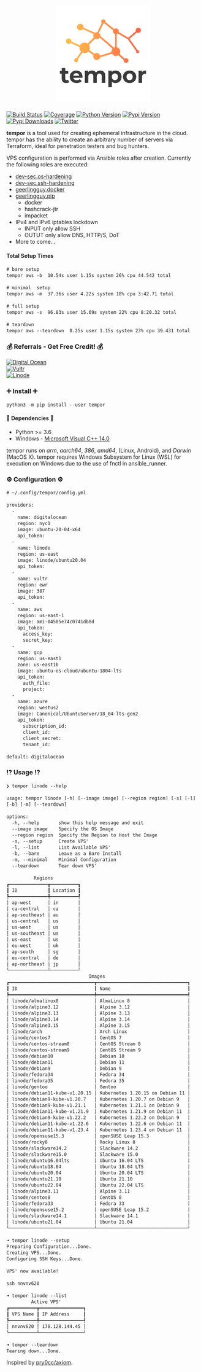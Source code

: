 <h1 align="center">
  <img src="imgs/tempor_med-sm.png" alt="tempor" width="250px" height="250px"></a>
  <br>
</h1>

[![Build Status](https://img.shields.io/travis/com/Wh1t3Fox/tempor?style=for-the-badge)](https://travis-ci.com/Wh1t3Fox/tempor)
[![Coverage](https://img.shields.io/codecov/c/github/wh1t3fox/tempor?style=for-the-badge)](https://codecov.io/gh/Wh1t3Fox/tempor)
[![Python Version](https://img.shields.io/pypi/pyversions/tempor?style=for-the-badge)](https://pypi.org/project/tempor)
[![Pypi Version](https://img.shields.io/pypi/v/tempor?style=for-the-badge)](https://pypi.org/project/tempor)
[![Pypi Downloads](https://img.shields.io/pypi/dm/tempor?style=for-the-badge)](https://pypi.org/project/tempor)
[![Twitter](https://img.shields.io/twitter/follow/_wh1t3fox_?style=for-the-badge)](https://twitter.com/_wh1t3fox_)

**tempor** is a tool used for creating ephemeral infrastructure in the cloud. tempor has the ability to create an arbitrary number of servers via Terraform, ideal for penetration testers and bug hunters.

VPS configuration is performed via Ansible roles after creation. Currently the following roles are executed:
 * [dev-sec.os-hardening](https://github.com/dev-sec/ansible-collection-hardening)
 * [dev-sec.ssh-hardening](https://github.com/dev-sec/ansible-collection-hardening)
 * [geerlingguy.docker](https://github.com/geerlingguy/ansible-role-docker)
 * [geerlingguy.pip](https://github.com/geerlingguy/ansible-role-pip)
   * docker
   * hashcrack-jtr
   * impacket
 * IPv4 and IPv6 iptables lockdown
   * INPUT only allow SSH
   * OUTUT only allow DNS, HTTP/S, DoT
 * More to come...

  
#### Total Setup Times
```
# bare setup
tempor aws -b  10.54s user 1.15s system 26% cpu 44.542 total

# minimal  setup
tempor aws -m  37.36s user 4.22s system 18% cpu 3:42.71 total
  
# full setup
tempor aws -s  96.83s user 15.69s system 22% cpu 8:20.32 total

# teardown
tempor aws --teardown  8.25s user 1.15s system 23% cpu 39.431 total

```
  
### :moneybag: Referrals - Get Free Credit! :moneybag:

[<img alt="Digital Ocean" src="https://camo.githubusercontent.com/400ad3149c13b05a823e670798697f51ac12f2f5b4a9868dd23dab4f1e21be26/68747470733a2f2f696d616765732e707269736d69632e696f2f7777772d7374617469632f34396161306130392d303664322d346262612d616432302d3462636265353661633530375f6c6f676f2e706e67" height="25px"/>](https://www.digitalocean.com/?refcode=e1c9af803a83)  
[<img alt="Vultr" src="https://www.vultr.com/media/logo_onwhite.svg" height="25px"/>](https://www.vultr.com/?ref=8742641)  
[<img alt="Linode" src="https://www.linode.com/wp-content/uploads/2018/10/linode-logo-blk-rgb-minified.svg" height="31px"/>](https://www.linode.com/?r=94d58b46cdd9ef8ee607abb44a87eb204fa05940)  


###  :heavy_plus_sign: Install :heavy_plus_sign:
```
python3 -m pip install --user tempor
```

#### :wrench: Dependencies :wrench:
- Python >= 3.6
- Windows - [Microsoft Visual C++ 14.0](https://visualstudio.microsoft.com/visual-cpp-build-tools/)

tempor runs on *arm*, *aarch64*, *386*, *amd64*, (Linux, Android), and *Darwin* (MacOS X). tempor requires Windows Subsystem for Linux (WSL) for execution on Windows due to the use of fnctl in ansible_runner.

### :gear: Configuration :gear:
```
# ~/.config/tempor/config.yml

providers:
  -
    name: digitalocean
    region: nyc1
    image: ubuntu-20-04-x64
    api_token:
  -
    name: linode
    region: us-east
    image: linode/ubuntu20.04
    api_token:
  -
    name: vultr
    region: ewr
    image: 387
    api_token:
  -
    name: aws
    region: us-east-1
    image: ami-04505e74c0741db8d
    api_token:
      access_key:
      secret_key:
  -
    name: gcp
    region: us-east1
    zone: us-east1b
    image: ubuntu-os-cloud/ubuntu-1804-lts
    api_token:
      auth_file:
      project:
  -
    name: azure
    region: westus2
    image: Canonical/UbuntuServer/18_04-lts-gen2
    api_token:
      subscription_id:
      client_id:
      client_secret:
      tenant_id:

default: digitalocean
```

### :interrobang: Usage :interrobang:
```
❯ tempor linode --help

usage: tempor linode [-h] [--image image] [--region region] [-s] [-l] [-b] [-m] [--teardown]

options:
  -h, --help       show this help message and exit
  --image image    Specify the OS Image
  --region region  Specify the Region to Host the Image
  -s, --setup      Create VPS'
  -l, --list       List Available VPS'
  -b, --bare       Leave as a Bare Install
  -m, --minimal    Minimal Configuration
  --teardown       Tear down VPS'

          Regions
┏━━━━━━━━━━━━━━┳━━━━━━━━━━┓
┃ ID           ┃ Location ┃
┡━━━━━━━━━━━━━━╇━━━━━━━━━━┩
│ ap-west      │ in       │
│ ca-central   │ ca       │
│ ap-southeast │ au       │
│ us-central   │ us       │
│ us-west      │ us       │
│ us-southeast │ us       │
│ us-east      │ us       │
│ eu-west      │ uk       │
│ ap-south     │ sg       │
│ eu-central   │ de       │
│ ap-northeast │ jp       │
└──────────────┴──────────┘
                              Images
┏━━━━━━━━━━━━━━━━━━━━━━━━━━━━━━━┳━━━━━━━━━━━━━━━━━━━━━━━━━━━━━━━━━┓
┃ ID                            ┃ Name                            ┃
┡━━━━━━━━━━━━━━━━━━━━━━━━━━━━━━━╇━━━━━━━━━━━━━━━━━━━━━━━━━━━━━━━━━┩
│ linode/almalinux8             │ AlmaLinux 8                     │
│ linode/alpine3.12             │ Alpine 3.12                     │
│ linode/alpine3.13             │ Alpine 3.13                     │
│ linode/alpine3.14             │ Alpine 3.14                     │
│ linode/alpine3.15             │ Alpine 3.15                     │
│ linode/arch                   │ Arch Linux                      │
│ linode/centos7                │ CentOS 7                        │
│ linode/centos-stream8         │ CentOS Stream 8                 │
│ linode/centos-stream9         │ CentOS Stream 9                 │
│ linode/debian10               │ Debian 10                       │
│ linode/debian11               │ Debian 11                       │
│ linode/debian9                │ Debian 9                        │
│ linode/fedora34               │ Fedora 34                       │
│ linode/fedora35               │ Fedora 35                       │
│ linode/gentoo                 │ Gentoo                          │
│ linode/debian11-kube-v1.20.15 │ Kubernetes 1.20.15 on Debian 11 │
│ linode/debian9-kube-v1.20.7   │ Kubernetes 1.20.7 on Debian 9   │
│ linode/debian9-kube-v1.21.1   │ Kubernetes 1.21.1 on Debian 9   │
│ linode/debian11-kube-v1.21.9  │ Kubernetes 1.21.9 on Debian 11  │
│ linode/debian9-kube-v1.22.2   │ Kubernetes 1.22.2 on Debian 9   │
│ linode/debian11-kube-v1.22.6  │ Kubernetes 1.22.6 on Debian 11  │
│ linode/debian11-kube-v1.23.4  │ Kubernetes 1.23.4 on Debian 11  │
│ linode/opensuse15.3           │ openSUSE Leap 15.3              │
│ linode/rocky8                 │ Rocky Linux 8                   │
│ linode/slackware14.2          │ Slackware 14.2                  │
│ linode/slackware15.0          │ Slackware 15.0                  │
│ linode/ubuntu16.04lts         │ Ubuntu 16.04 LTS                │
│ linode/ubuntu18.04            │ Ubuntu 18.04 LTS                │
│ linode/ubuntu20.04            │ Ubuntu 20.04 LTS                │
│ linode/ubuntu21.10            │ Ubuntu 21.10                    │
│ linode/ubuntu22.04            │ Ubuntu 22.04 LTS                │
│ linode/alpine3.11             │ Alpine 3.11                     │
│ linode/centos8                │ CentOS 8                        │
│ linode/fedora33               │ Fedora 33                       │
│ linode/opensuse15.2           │ openSUSE Leap 15.2              │
│ linode/slackware14.1          │ Slackware 14.1                  │
│ linode/ubuntu21.04            │ Ubuntu 21.04                    │
└───────────────────────────────┴─────────────────────────────────┘

➜ tempor linode --setup
Preparing Configuration...Done.
Creating VPS...Done.
Configuring SSH Keys...Done.

VPS' now available!

ssh nnvnv620

➜ tempor linode --list
         Active VPS'
┏━━━━━━━━━━┳━━━━━━━━━━━━━━━━┓
┃ VPS Name ┃ IP Address     ┃
┡━━━━━━━━━━╇━━━━━━━━━━━━━━━━┩
│ nnvnv620 │ 178.128.144.45 │
└──────────┴────────────────┘

➜ tempor --teardown
Tearing down...Done.

```



Inspired by [pry0cc/axiom](https://github.com/pry0cc/axiom).
